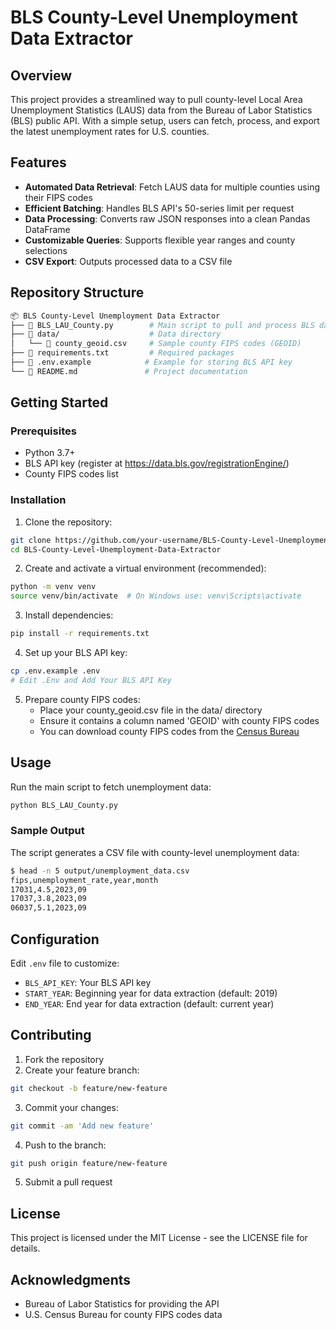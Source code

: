 # BLS County-Level Unemployment Data Extractor

## Overview

This project provides a streamlined way to pull county-level Local Area Unemployment Statistics (LAUS) data from the Bureau of Labor Statistics (BLS) public API. With a simple setup, users can fetch, process, and export the latest unemployment rates for U.S. counties.

## Features

- **Automated Data Retrieval**: Fetch LAUS data for multiple counties using their FIPS codes
- **Efficient Batching**: Handles BLS API's 50-series limit per request
- **Data Processing**: Converts raw JSON responses into a clean Pandas DataFrame
- **Customizable Queries**: Supports flexible year ranges and county selections
- **CSV Export**: Outputs processed data to a CSV file

## Repository Structure

```bash
📦 BLS County-Level Unemployment Data Extractor
├── 📄 BLS_LAU_County.py        # Main script to pull and process BLS data
├── 📁 data/                    # Data directory
│   └── 📄 county_geoid.csv     # Sample county FIPS codes (GEOID)
├── 📄 requirements.txt         # Required packages
├── 📄 .env.example            # Example for storing BLS API key
└── 📄 README.md               # Project documentation
```

## Getting Started

### Prerequisites

- Python 3.7+
- BLS API key (register at https://data.bls.gov/registrationEngine/)
- County FIPS codes list

### Installation

1. Clone the repository:
```bash
git clone https://github.com/your-username/BLS-County-Level-Unemployment-Data-Extractor.git
cd BLS-County-Level-Unemployment-Data-Extractor
```

2. Create and activate a virtual environment (recommended):
```bash
python -m venv venv
source venv/bin/activate  # On Windows use: venv\Scripts\activate
```

3. Install dependencies:
```bash
pip install -r requirements.txt
```

4. Set up your BLS API key:
```bash
cp .env.example .env
# Edit .Env and Add Your BLS API Key
```

5. Prepare county FIPS codes:
   - Place your county_geoid.csv file in the data/ directory
   - Ensure it contains a column named 'GEOID' with county FIPS codes
   - You can download county FIPS codes from the [Census Bureau](https://www.census.gov/geographies/reference-files/time-series/geo/gazetteer-files.html)

## Usage

Run the main script to fetch unemployment data:

```bash
python BLS_LAU_County.py
```

### Sample Output

The script generates a CSV file with county-level unemployment data:

```bash
$ head -n 5 output/unemployment_data.csv
fips,unemployment_rate,year,month
17031,4.5,2023,09
17037,3.8,2023,09
06037,5.1,2023,09
```

## Configuration

Edit `.env` file to customize:
- `BLS_API_KEY`: Your BLS API key
- `START_YEAR`: Beginning year for data extraction (default: 2019)
- `END_YEAR`: End year for data extraction (default: current year)

## Contributing

1. Fork the repository
2. Create your feature branch:
```bash
git checkout -b feature/new-feature
```
3. Commit your changes:
```bash
git commit -am 'Add new feature'
```
4. Push to the branch:
```bash
git push origin feature/new-feature
```
5. Submit a pull request

## License

This project is licensed under the MIT License - see the LICENSE file for details.

## Acknowledgments

- Bureau of Labor Statistics for providing the API
- U.S. Census Bureau for county FIPS codes data
```